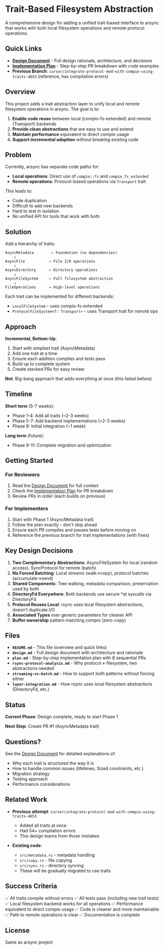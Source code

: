 # Trait-Based Filesystem Abstraction

A comprehensive design for adding a unified trait-based interface to arsync that works with both local filesystem operations and remote protocol operations.

## Quick Links

- **[Design Document](./design.md)** - Full design rationale, architecture, and decisions
- **[Implementation Plan](./plan.md)** - Step-by-step PR breakdown with code examples
- **Previous Branch**: `cursor/integrate-protocol-mod-with-compio-using-traits-4653` (reference, has compilation errors)

## Overview

This project adds a trait abstraction layer to unify local and remote filesystem operations in arsync. The goal is to:

1. **Enable code reuse** between local (compio-fs-extended) and remote (Transport) backends
2. **Provide clean abstractions** that are easy to use and extend
3. **Maintain performance** equivalent to direct compio usage
4. **Support incremental adoption** without breaking existing code

## Problem

Currently, arsync has separate code paths for:
- **Local operations**: Direct use of `compio::fs` and `compio_fs_extended`
- **Remote operations**: Protocol-based operations via `Transport` trait

This leads to:
- Code duplication
- Difficult to add new backends
- Hard to test in isolation
- No unified API for tools that work with both

## Solution

Add a hierarchy of traits:

```
AsyncMetadata        ← Foundation (no dependencies)
    ↓
AsyncFile           ← File I/O operations
    ↓
AsyncDirectory      ← Directory operations
    ↓
AsyncFileSystem     ← Full filesystem abstraction
    ↓
FileOperations      ← High-level operations
```

Each trait can be implemented for different backends:
- `LocalFileSystem` - uses compio-fs-extended
- `ProtocolFileSystem<T: Transport>` - uses Transport trait for remote ops

## Approach

**Incremental, Bottom-Up**:
1. Start with simplest trait (AsyncMetadata)
2. Add one trait at a time
3. Ensure each addition compiles and tests pass
4. Build up to complete system
5. Create stacked PRs for easy review

**Not**: Big-bang approach that adds everything at once (this failed before)

## Timeline

**Short term** (5-7 weeks):
- Phase 1-4: Add all traits (~2-3 weeks)
- Phase 5-7: Add backend implementations (~2-3 weeks)
- Phase 8: Initial integration (~1 week)

**Long term** (future):
- Phase 9-11: Complete migration and optimization

## Getting Started

### For Reviewers

1. Read the [Design Document](./design.md) for full context
2. Check the [Implementation Plan](./plan.md) for PR breakdown
3. Review PRs in order (each builds on previous)

### For Implementers

1. Start with Phase 1 (AsyncMetadata trait)
2. Follow the plan exactly - don't skip ahead
3. Ensure each PR compiles and passes tests before moving on
4. Reference the previous branch for trait implementations (with fixes)

## Key Design Decisions

1. **Two Complementary Abstractions**: AsyncFileSystem for local (random access), SyncProtocol for remote (batch)
2. **No Forced Batching**: Local streams (walk→copy), protocol batches (accumulate→send)
3. **Shared Components**: Tree walking, metadata comparison, preservation used by both
4. **DirectoryFd Everywhere**: Both backends use secure *at syscalls via DirectoryFd
5. **Protocol Reuses Local**: rsync uses local filesystem abstractions, doesn't duplicate I/O
6. **Associated Types** over generic parameters for cleaner API
7. **Buffer ownership** pattern matching compio (zero-copy)

## Files

- **`README.md`** - This file (overview and quick links)
- **`design.md`** - Full design document with architecture and rationale
- **`plan.md`** - Step-by-step implementation plan with 8 sequential PRs
- **`rsync-protocol-analysis.md`** - Why protocol ≠ filesystem, two abstractions needed
- **`streaming-vs-batch.md`** - How to support both patterns without forcing either
- **`layer-integration.md`** - How rsync uses local filesystem abstractions (DirectoryFd, etc.)

## Status

**Current Phase**: Design complete, ready to start Phase 1

**Next Step**: Create PR #1 (AsyncMetadata trait)

## Questions?

See the [Design Document](./design.md) for detailed explanations of:
- Why each trait is structured the way it is
- How to handle common issues (lifetimes, Sized constraints, etc.)
- Migration strategy
- Testing approach
- Performance considerations

## Related Work

- **Previous attempt**: `cursor/integrate-protocol-mod-with-compio-using-traits-4653`
  - Added all traits at once
  - Had 54+ compilation errors
  - This design learns from those mistakes

- **Existing code**:
  - `src/metadata.rs` - metadata handling
  - `src/copy.rs` - file copying
  - `src/sync.rs` - directory syncing
  - These will be gradually migrated to use traits

## Success Criteria

✅ All traits compile without errors
✅ All tests pass (including new trait tests)
✅ Local filesystem backend works for all operations
✅ Performance equivalent to direct compio usage
✅ Code is cleaner and more maintainable
✅ Path to remote operations is clear
✅ Documentation is complete

## License

Same as arsync project

